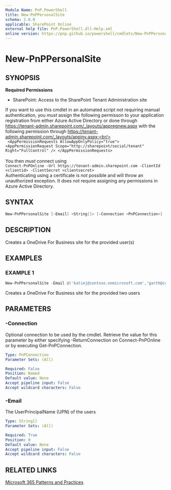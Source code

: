 ```yaml
---
Module Name: PnP.PowerShell
title: New-PnPPersonalSite
schema: 2.0.0
applicable: SharePoint Online
external help file: PnP.PowerShell.dll-Help.xml
online version: https://pnp.github.io/powershell/cmdlets/New-PnPPersonalSite.html
---
```

 
# New-PnPPersonalSite

## SYNOPSIS

**Required Permissions**

* SharePoint: Access to the SharePoint Tenant Administration site

If you want to use this cmdlet in an automated script not requiring manual authentication, you *must* assign the following permisson to your application registration from either Azure Active Directory or done through https://tenant-admin.sharepoint.com/_layouts/appregnew.aspx with the following permission through https://tenant-admin.sharepoint.com/_layouts/appinv.aspx:<br/><br/> `
<AppPermissionRequests AllowAppOnlyPolicy="true">
    <AppPermissionRequest Scope="http://sharepoint/social/tenant" Right="FullControl" />
  </AppPermissionRequests>`<br/><br/>You then *must* connect using<br/> `Connect-PnPOnline -Url https://tenant-admin.sharepoint.com -ClientId <clientid> -ClientSecret <clientsecret>`<br/>Authenticating using a certificate is *not* possible and will throw an unauthorized exception. It does not require assigning any permissions in Azure Active Directory.

## SYNTAX

```powershell
New-PnPPersonalSite [-Email] <String[]> [-Connection <PnPConnection>] [<CommonParameters>]
```

## DESCRIPTION

Creates a OneDrive For Business site for the provided user(s)

## EXAMPLES

### EXAMPLE 1
```powershell
New-PnPPersonalSite -Email @('katiej@contoso.onmicrosoft.com','garth@contoso.onmicrosoft.com')
```

Creates a OneDrive For Business site for the provided two users

## PARAMETERS

### -Connection
Optional connection to be used by the cmdlet. Retrieve the value for this parameter by either specifying -ReturnConnection on Connect-PnPOnline or by executing Get-PnPConnection.

```yaml
Type: PnPConnection
Parameter Sets: (All)

Required: False
Position: Named
Default value: None
Accept pipeline input: False
Accept wildcard characters: False
```

### -Email
The UserPrincipalName (UPN) of the users

```yaml
Type: String[]
Parameter Sets: (All)

Required: True
Position: 0
Default value: None
Accept pipeline input: False
Accept wildcard characters: False
```

## RELATED LINKS

[Microsoft 365 Patterns and Practices](https://aka.ms/m365pnp)

